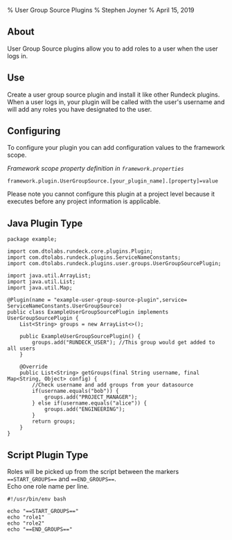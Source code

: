 % User Group Source Plugins
% Stephen Joyner
% April 15, 2019

## About

User Group Source plugins allow you to add roles to a user when the user logs in.  

## Use

Create a user group source plugin and install it like other Rundeck plugins.  
When a user logs in, your plugin will be called with the user\'s username and will add any roles
you have designated to the user.

## Configuring

To configure your plugin you can add configuration values to the framework scope.

*Framework scope property definition in `framework.properties`*

    framework.plugin.UserGroupSource.[your_plugin_name].[property]=value

Please note you cannot configure this plugin at a project level because it executes
before any project information is applicable.    


## Java Plugin Type
~~~~~ {.java}
package example;

import com.dtolabs.rundeck.core.plugins.Plugin;
import com.dtolabs.rundeck.plugins.ServiceNameConstants;
import com.dtolabs.rundeck.plugins.user.groups.UserGroupSourcePlugin;

import java.util.ArrayList;
import java.util.List;
import java.util.Map;

@Plugin(name = "example-user-group-source-plugin",service= ServiceNameConstants.UserGroupSource)
public class ExampleUserGroupSourcePlugin implements UserGroupSourcePlugin {
    List<String> groups = new ArrayList<>();

    public ExampleUserGroupSourcePlugin() {
        groups.add("RUNDECK_USER"); //This group would get added to all users
    }

    @Override
    public List<String> getGroups(final String username, final Map<String, Object> config) {
        //Check username and add groups from your datasource
        if(username.equals("bob")) {
            groups.add("PROJECT_MANAGER");
        } else if(username.equals("alice")) {
            groups.add("ENGINEERING");
        }
        return groups;
    }
}
~~~~~

## Script Plugin Type

Roles will be picked up from the script between the markers `==START_GROUPS==` and `==END_GROUPS==`.  
Echo one role name per line.  

```
#!/usr/bin/env bash

echo "==START_GROUPS=="
echo "role1"
echo "role2"
echo "==END_GROUPS=="

```
